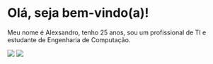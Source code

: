 # Olá, seja bem-vindo(a)! 

Meu nome é Alexsandro, tenho 25 anos, sou um profissional de TI e estudante de Engenharia de Computação.

<div>
  <a href="https://www.linkedin.com/in/rodrigues-alexsandro/" target="_blank"><img src="https://img.shields.io/badge/-LinkedIn-%230077B5?style=for-the-badge&logo=linkedin&logoColor=white" target="_blank"></a> 
  <a href="https://wa.me/5511998033904" target="_blank"><img src="https://img.shields.io/badge/WhatsApp- 25D366?style=for-the-badge&logo=whatsapp&logoColor=white" target="_blank"></a>
</div>




